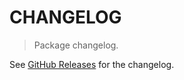# CHANGELOG

> Package changelog.

See [GitHub Releases](https://github.com/stdlib-js/stats-base-dists-weibull-mgf/releases) for the changelog.